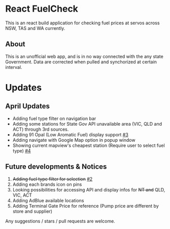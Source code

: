 # React FuelCheck

This is an react build application for checking fuel prices at servos across NSW, TAS and WA currently.

## About
This is an unofficial web app, and is in no way connected with the any state Government. Data are corrected when pulled and synchorized at certain interval. 

# Updates

## April Updates
 - Adding fuel type filter on navigation bar
 - Adding some stations for State Gov API unavailable area (VIC, QLD and ACT) through 3rd sources.
 - Adding 91 Opal (Low Aromatic Fuel) display support [#3](https://github.com/DynastyKids/React-FuelCheck/pull/3)
 - Adding navigate with Google Map option in popup window
 - Showing current mapview's cheapest station (Require user to select fuel type) [#4](https://github.com/DynastyKids/React-FuelCheck/pull/4)

## Future developments & Notices
1. ~~Adding fuel type filter for selection~~ [#2](https://github.com/DynastyKids/React-FuelCheck/pull/2)
2. Adding each brands icon on pins
3. Looking possibilities for accessing API and display infos for ~~NT and~~ QLD, VIC, ACT
4. Adding AdBlue available locations
5. Adding Terminal Gate Price for reference (Pump price are different by store and supplier)

Any suggestions / stars / pull requests are welcome.
